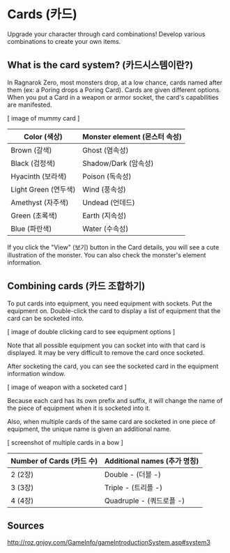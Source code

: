 # Cards (카드)

Upgrade your character through card combinations! Develop various combinations to create your own items.

## What is the card system? (카드시스템이란?)

In Ragnarok Zero, most monsters drop, at a low chance, cards named after them (ex: a Poring drops a Poring Card). Cards are given different options. When you put a Card in a weapon or armor socket, the card's capabilities are manifested.

[ image of mummy card ]

| Color (색상) | Monster element (몬스터 속성) |
|---|---|
| Brown (갈색) | Ghost (염속성) |
| Black (검정색) | Shadow/Dark (암속성) |
| Hyacinth (보라색) | Poison (독속성) |
| Light Green (연두색) | Wind (풍속성) |
| Amethyst (자주색) | Undead (언데드) |
| Green (초록색) | Earth (지속성) |
| Blue (파란색) | Water (수속성) |

If you click the "View" (보기) button in the Card details, you will see a cute illustration of the monster. You can also check the monster's element information.

## Combining cards (카드 조합하기)

To put cards into equipment, you need equipment with sockets. Put the equipment on. Double-click the card to display a list of equipment that the card can be socketed into.

[ image of double clicking card to see equipment options ]

Note that all possible equipment you can socket into with that card is displayed. It may be very difficult to remove the card once socketed.

After socketing the card, you can see the socketed card in the equipment information window.

[ image of weapon with a socketed card ]

Because each card has its own prefix and suffix, it will change the name of the piece of equipment when it is socketed into it.

Also, when multiple cards of the same card are socketed in one piece of equipment, the unique name is given an additional name.

[ screenshot of multiple cards in a bow ]

| Number of Cards (카드 수) | Additional names (추가 명칭) |
|---|---|
| 2 (2장) | Double - (더블 -) |
| 3 (3장) | Triple - (트리플 -) |
| 4 (4장) | Quadruple - (쿼드로플 -) |

## Sources
http://roz.gnjoy.com/GameInfo/gameIntroductionSystem.asp#system3